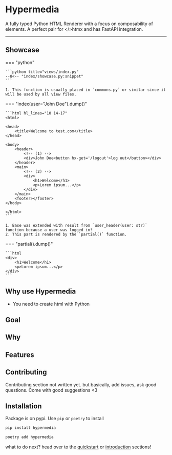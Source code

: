 # Hypermedia

A fully typed Python HTML Renderer with a focus on composability of elements. A perfect pair for </>htmx and has FastAPI integration.
___


## Showcase


=== "python"

    ```python title="views/index.py"
    --8<-- "index/showcase.py:snippet"
    ```

    1. This function is usually placed in `commons.py` or similar since it will be used by all view files.


=== "index(user="John Doe").dump()"

    ```html hl_lines="10 14-17"
    <html>

    <head>
        <title>Welcome to test.com</title>
    </head>

    <body>
        <header>
            <!-- (1) -->
            <div>John Doe<button hx-get='/logout'>log out</button></div>
        </header>
        <main>
            <!-- (2) -->
            <div>
                <h1>Welcome</h1>
                <p>Lorem ipsum...</p>
            </div>
        </main>
        <footer></footer>
    </body>

    </html>
    ```

    1. Base was extended with result from `user_header(user: str)` function because a user was logged in!
    2. This part is rendered by the `partial()` function.

=== "partial().dump()"

    ```html
    <div>
        <h1>Welcome</h1>
        <p>Lorem ipsum...</p>
    </div>
    ```


## Why use Hypermedia

* You need to create html with Python


## Goal

## Why

## Features

## Contributing

Contributing section not written yet. but basically, add issues, ask good questions. Come with good suggestions <3

## Installation

Package is on pypi. Use `pip` or `poetry` to install

```sh
pip install hypermedia
```
```sh
poetry add hypermedia
```


what to do next? head over to the [quickstart](/quickstart) or [introduction](/introduction) sections!

